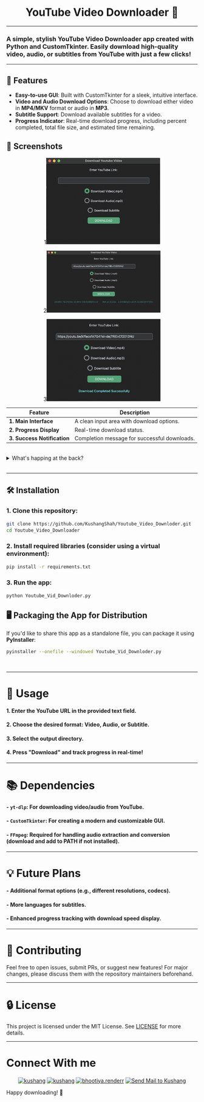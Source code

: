 
<h1 align='center'>YouTube Video Downloader 🎥</h1>

---

### A simple, stylish YouTube Video Downloader app created with **Python** and **CustomTkinter**. Easily download high-quality video, audio, or subtitles from YouTube with just a few clicks!

---

## 🌟 Features

- **Easy-to-use GUI**: Built with CustomTkinter for a sleek, intuitive interface.
- **Video and Audio Download Options**: Choose to download either video in **MP4/MKV** format or audio in **MP3**.
- **Subtitle Support**: Download available subtitles for a video.
- **Progress Indicator**: Real-time download progress, including percent completed, total file size, and estimated time remaining.

## 📸 Screenshots

<p align="Center">
    1<img src="images/GUI1.png" alt="YouTube Video Downloader Screenshot 1" width="300"/>
    
</p>
<p align='center'>
    2<img src="images/GUI2.png" alt="YouTube Video Downloader Screenshot 2" width=300>
</p>
<p align='center'>
    3<img src='images/GUI3.png' alt="YouTube Video Downloader Screenshot 3" width=300>
</p>

| Feature           | Description                    |
|-------------------|--------------------------------|
| **1. Main Interface** | A clean input area with download options. |
| **2. Progress Display** | Real-time download status. |
| **3. Success Notification** | Completion message for successful downloads. |
<br>

<details>
    <summary>What's happing at the back?</summary>
    <p align=center> <img src='images/Ter2.png' width=450></p>
    <p><h2 align=center>I wouldn't care if I were you.</h2></p>
</details><br>

---

## 🛠 Installation

### 1. **Clone this repository:**
   ```bash
   git clone https://github.com/KushangShah/Youtube_Video_Downloder.git
   cd Youtube_Video_Downloader
   ```

### 2. **Install required libraries** (consider using a virtual environment):
   ```bash
   pip install -r requirements.txt
   ```

### 3. **Run the app:**
   ```bash
   python Youtube_Vid_Downloder.py
   ```

## 🖥 Packaging the App for Distribution

If you'd like to share this app as a standalone file, you can package it using **PyInstaller**:

```bash
pyinstaller --onefile --windowed Youtube_Vid_Downloder.py
```
<br>

---

# 📂 Usage

#### 1. **Enter the YouTube URL** in the provided text field.
#### 2. **Choose the desired format**: Video, Audio, or Subtitle.
#### 3. **Select the output directory**.
#### 4. **Press "Download"** and track progress in real-time!

---

# 📚 Dependencies

#### - `yt-dlp`: For downloading video/audio from YouTube.
#### - `CustomTkinter`: For creating a modern and customizable GUI.
#### - `FFmpeg`: Required for handling audio extraction and conversion (download and add to PATH if not installed).

---

# 💡 Future Plans

#### - **Additional format options** (e.g., different resolutions, codecs).
#### - **More languages** for subtitles.
#### - **Enhanced progress tracking** with download speed display.

---

# 🤝 Contributing

Feel free to open issues, submit PRs, or suggest new features! For major changes, please discuss them with the repository maintainers beforehand.

---

# 🔒 License

This project is licensed under the MIT License. See [LICENSE](/LICENSE) for more details.

---

# Connect With me
<p align="center">
    <a href="https://twitter.com/kushang97157764" target="blank"><img align="center" src="https://raw.githubusercontent.com/rahuldkjain/github-profile-readme-generator/master/src/images/icons/Social/twitter.svg" alt="kushang" height="30" width="40" /></a>
    <a href="https://linkedin.com/in/kushang-s-388959268/" target="blank"><img align="center" src="https://raw.githubusercontent.com/rahuldkjain/github-profile-readme-generator/master/src/images/icons/Social/linked-in-alt.svg" alt="kushang" height="30" width="40" /></a>
    <a href="https://instagram.com/bhootiya.renderr/" target="blank"><img align="center" src="https://raw.githubusercontent.com/rahuldkjain/github-profile-readme-generator/master/src/images/icons/Social/instagram.svg" alt="bhootiya.renderr" height="30" width="40" /></a>
    <a href="mailto:kushangshah41@gmail.com" target="blank"><img align="center" src="https://upload.wikimedia.org/wikipedia/commons/4/4e/Gmail_Icon.png" alt="Send Mail to Kushang" height="30" width="40" /></a>
</p>

Happy downloading! 🎉

